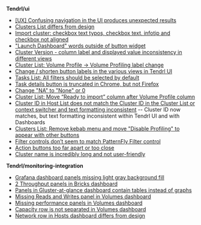 **Tendrl/ui**

* [[UX] Confusing navigation in the UI produces unexpected results](https://github.com/Tendrl/ui/issues/644)
* [Clusters List differs from design](https://github.com/Tendrl/ui/issues/650)
* [Import cluster: checkbox text typos, checkbox text, infotip and checkbox not aligned](https://github.com/Tendrl/ui/issues/647)
* ["Launch Dashboard" words outside of button widget](https://github.com/Tendrl/ui/issues/646)
* [Cluster Version - column label and displayed value inconsistency in different views](https://github.com/Tendrl/ui/issues/652)
* [Cluster List: Volume Profile -> Volume Profiling label change](https://github.com/Tendrl/ui/issues/654)
* [Change / shorten button labels in the various views in Tendrl UI](https://github.com/Tendrl/ui/issues/651)
* [Tasks List: All filters should be selected by default](https://github.com/Tendrl/ui/issues/657)
* [Task details button is truncated in Chrome, but not Firefox](https://github.com/Tendrl/ui/issues/645)
* [Change "NA" to "None" or 0](https://github.com/Tendrl/ui/issues/658)
* [Cluster List: Move “Ready to import” column after Volume Profile column](https://github.com/Tendrl/ui/issues/653)
* [Cluster ID in Host List does not match the Cluster ID in the Cluster List or context switcher and text formatting inconsistent](https://github.com/Tendrl/ui/issues/622) -- Cluster ID now matches, but text formatting inconsistent within Tendrl UI and with Dashboards
* [Clusters List: Remove kebab menu and move "Disable Profiling" to appear with other buttons](https://github.com/Tendrl/ui/issues/659)
* [Filter controls don’t seem to match PatternFly Filter control](https://github.com/Tendrl/ui/issues/638)
* [Action buttons too far apart or too close](https://github.com/Tendrl/ui/issues/655)
* [Cluster name is incredibly long and not user-friendly](https://github.com/Tendrl/ui/issues/656)

**Tendrl/monitoring-integration**
* [Grafana dashboard panels missing light gray background fill](https://github.com/Tendrl/ui/issues/649)
* [2 Throughput panels in Bricks dashboard](https://github.com/Tendrl/monitoring-integration/issues/152)
* [Panels in Gluster-at-glance dashboard contain tables instead of graphs](https://github.com/Tendrl/monitoring-integration/issues/151)
* [Missing Reads and Writes panel in Volumes dashboard](https://github.com/Tendrl/monitoring-integration/issues/150)
* [Missing performance panels in Volumes dashboard](https://github.com/Tendrl/monitoring-integration/issues/149)
* [Capacity row is not separated in Volumes dashboard](https://github.com/Tendrl/monitoring-integration/issues/147)
* [Network row in Hosts dashboard differs from design](https://github.com/Tendrl/monitoring-integration/issues/146)
